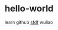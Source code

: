 # hello-world
learn github
<a href="https://translate.google.com/#zh-CN/en/%E8%B5%94%E5%81%BF">sfdf</a>
wuliao 
